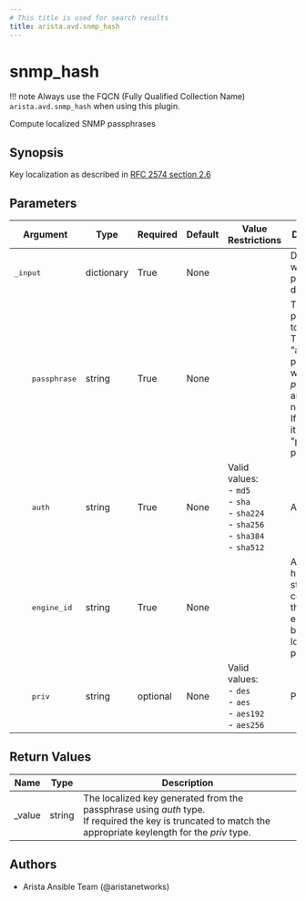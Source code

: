 ```yaml
---
# This title is used for search results
title: arista.avd.snmp_hash
---
```

<!--
  ~ Copyright (c) 2023-2024 Arista Networks, Inc.
  ~ Use of this source code is governed by the Apache License 2.0
  ~ that can be found in the LICENSE file.
  -->

# snmp_hash

!!! note
    Always use the FQCN (Fully Qualified Collection Name) `arista.avd.snmp_hash` when using this plugin.

Compute localized SNMP passphrases

## Synopsis

Key localization as described in [RFC 2574 section 2.6](https://www.rfc-editor.org/rfc/rfc2574.html#section-2.6)

## Parameters

| Argument | Type | Required | Default | Value Restrictions | Description |
| -------- | ---- | -------- | ------- | ------------------ | ----------- |
| <samp>_input</samp> | dictionary | True | None |  | Dictionary with SNMP passphrase details. |
| <samp>&nbsp;&nbsp;&nbsp;&nbsp;passphrase</samp> | string | True | None |  | The passphrase to localize.<br>This is the \"auth\" passphrase when the <em>priv</em> argument is not set.<br>If <em>priv</em> is set, it is the \"priv\" passphrase. |
| <samp>&nbsp;&nbsp;&nbsp;&nbsp;auth</samp> | string | True | None | Valid values:<br>- <code>md5</code><br>- <code>sha</code><br>- <code>sha224</code><br>- <code>sha256</code><br>- <code>sha384</code><br>- <code>sha512</code> | Auth type |
| <samp>&nbsp;&nbsp;&nbsp;&nbsp;engine_id</samp> | string | True | None |  | A hexadecimal string containing the engine\_id to be used to localize the passphrase |
| <samp>&nbsp;&nbsp;&nbsp;&nbsp;priv</samp> | string | optional | None | Valid values:<br>- <code>des</code><br>- <code>aes</code><br>- <code>aes192</code><br>- <code>aes256</code> | Priv type |

## Return Values

| Name | Type | Description |
| ---- | ---- | ----------- |
| _value | string | The localized key generated from the passphrase using <em>auth</em> type.<br>If required the key is truncated to match the appropriate keylength for the <em>priv</em> type. |

## Authors

- Arista Ansible Team (@aristanetworks)
